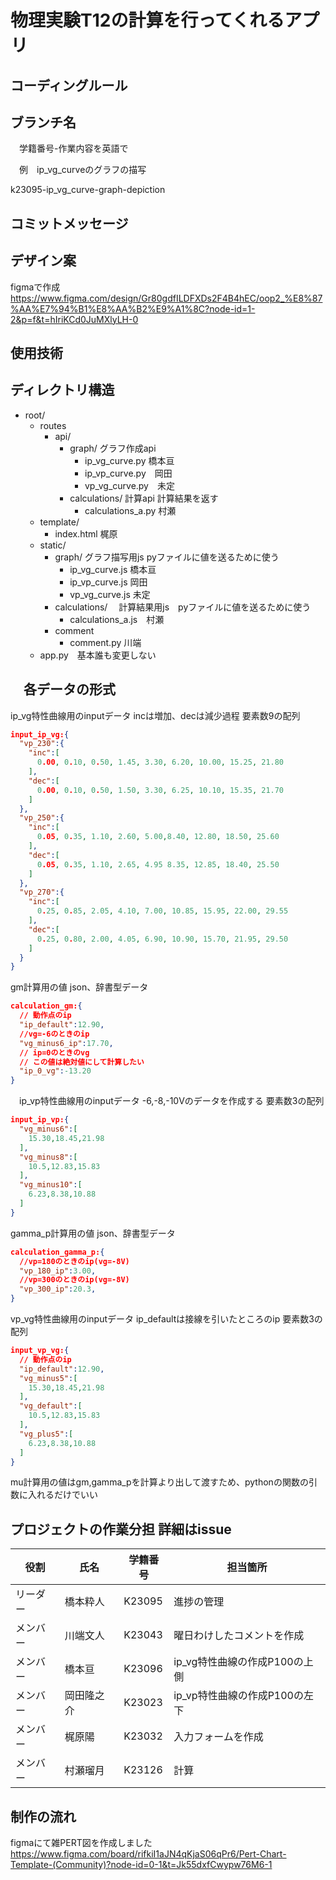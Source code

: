 # 物理実験T12の計算を行ってくれるアプリ

## コーディングルール

## ブランチ名
　学籍番号-作業内容を英語で
 
　例　ip_vg_curveのグラフの描写
 
  k23095-ip_vg_curve-graph-depiction

## コミットメッセージ

## デザイン案

figmaで作成
<https://www.figma.com/design/Gr80gdfILDFXDs2F4B4hEC/oop2_%E8%87%AA%E7%94%B1%E8%AA%B2%E9%A1%8C?node-id=1-2&p=f&t=hIriKCd0JuMXlyLH-0>

## 使用技術

## ディレクトリ構造

- root/
  - routes
    - api/
      - graph/
      グラフ作成api
        - ip_vg_curve.py 橋本亘
        - ip_vp_curve.py　岡田
        - vp_vg_curve.py　未定
      - calculations/
        計算api 計算結果を返す
        - calculations_a.py 村瀬
  - template/
    - index.html 梶原
  - static/
    - graph/
      グラフ描写用js pyファイルに値を送るために使う
      - ip_vg_curve.js 橋本亘
      - ip_vp_curve.js 岡田
      - vp_vg_curve.js 未定
    - calculations/
    　計算結果用js　pyファイルに値を送るために使う
      - calculations_a.js　村瀬
    - comment
      - comment.py 川端
  - app.py　基本誰も変更しない

## 　各データの形式

  ip_vg特性曲線用のinputデータ
  incは増加、decは減少過程 要素数9の配列

  ```json
  input_ip_vg:{
    "vp_230":{
      "inc":[
        0.00, 0.10, 0.50, 1.45, 3.30, 6.20, 10.00, 15.25, 21.80
      ],
      "dec":[
        0.00, 0.10, 0.50, 1.50, 3.30, 6.25, 10.10, 15.35, 21.70
      ]
    },
    "vp_250":{
      "inc":[
        0.05, 0.35, 1.10, 2.60, 5.00,8.40, 12.80, 18.50, 25.60
      ],
      "dec":[
        0.05, 0.35, 1.10, 2.65, 4.95 8.35, 12.85, 18.40, 25.50
      ]
    },
    "vp_270":{
      "inc":[
        0.25, 0.85, 2.05, 4.10, 7.00, 10.85, 15.95, 22.00, 29.55
      ],
      "dec":[
        0.25, 0.80, 2.00, 4.05, 6.90, 10.90, 15.70, 21.95, 29.50
      ]
    }
  }  
  ```

  gm計算用の値 json、辞書型データ
  
  ```json
  calculation_gm:{
    // 動作点のip
    "ip_default":12.90,
    //vg=-6のときのip
    "vg_minus6_ip":17.70,
    // ip=0のときのvg
    // この値は絶対値にして計算したい
    "ip_0_vg":-13.20
  }  
  ```

　ip_vp特性曲線用のinputデータ
  -6,-8,-10Vのデータを作成する
  要素数3の配列

  ```json
  input_ip_vp:{
    "vg_minus6":[
      15.30,18.45,21.98
    ],
    "vg_minus8":[
      10.5,12.83,15.83
    ],
    "vg_minus10":[
      6.23,8.38,10.88
    ]
  }  
  ```

  gamma_p計算用の値 json、辞書型データ
  
  ```json
  calculation_gamma_p:{
    //vp=180のときのip(vg=-8V)
    "vp_180_ip":3.00,
    //vp=300のときのip(vg=-8V)
    "vp_300_ip":20.3,
  }  
  ```

  vp_vg特性曲線用のinputデータ
  ip_defaultは接線を引いたところのip
  要素数3の配列

  ```json
  input_vp_vg:{
    // 動作点のip
    "ip_default":12.90,
    "vg_minus5":[
      15.30,18.45,21.98
    ],
    "vg_default":[
      10.5,12.83,15.83
    ],
    "vg_plus5":[
      6.23,8.38,10.88
    ]
  }  
  ```

  mu計算用の値はgm,gamma_pを計算より出して渡すため、pythonの関数の引数に入れるだけでいい

## プロジェクトの作業分担 詳細はissue

| 役割     | 氏名       | 学籍番号 | 担当箇所                      |
| -------- | ---------- | -------- | ----------------------------- |
| リーダー | 橋本粋人   | K23095   | 進捗の管理                    |
| メンバー | 川端文人   | K23043   | 曜日わけしたコメントを作成    |
| メンバー | 橋本亘     | K23096   | ip_vg特性曲線の作成P100の上側 |
| メンバー | 岡田隆之介 | K23023   | ip_vp特性曲線の作成P100の左下 |
| メンバー | 梶原陽     | K23032   | 入力フォームを作成            |
| メンバー | 村瀬瑠月   | K23126   | 計算                          |

## 制作の流れ

figmaにて雑PERT図を作成しました
<https://www.figma.com/board/rifkiI1aJN4qKjaS06qPr6/Pert-Chart-Template-(Community)?node-id=0-1&t=Jk55dxfCwypw76M6-1>
